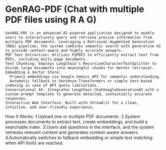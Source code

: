 # **GenRAG-PDF (Chat with multiple PDF files using R A G)**
```
GenRAG-PDF is an advanced AI-powered application designed to enable users to interactively query and retrieve precise information from multiple PDF documents. Leveraging a Retrieval-Augmented Generation (RAG) pipeline, the system combines semantic search with generative AI to provide context-aware and highly accurate answers.
PDF Text Extraction: Utilizes PyPDF2 to efficiently extract text from PDFs, including multi-page documents.
Text Chunking: Employs LangChain’s RecursiveCharacterTextSplitter to divide large documents into meaningful chunks for better retrieval.
Embedding & Vector Store:
  Primary embeddings via Google Gemini API for semantic understanding.
  Automatic fallback to Sentence-Transformers or simple text-based indexing in case of API quota limitations.
Conversational AI: Integrates LangChain ChatGoogleGenerativeAI with a custom prompt template to generate detailed, contextually accurate responses.
Interactive Web Interface: Built with Streamlit for a clean, intuitive, and user-friendly experience.
```
How It Works:
1.Upload one or multiple PDF documents.
2.System processes documents to extract text, create embeddings, and build a searchable index.
3.Users ask questions in the interface, and the system retrieves relevant content and generates context-aware answers.
4.Automatically switches to fallback embedding or simple text matching when API limits are reached.
